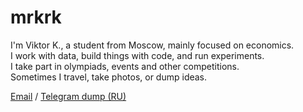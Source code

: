 # mrkrk

I'm Viktor K., a student from Moscow, mainly focused on economics.  
I work with data, build things with code, and run experiments.  
I take part in olympiads, events and other competitions.  
Sometimes I travel, take photos, or dump ideas.

[Email](mailto:mail@mrkrk.me) / [Telegram dump (RU)](https://t.me/marakarka)
